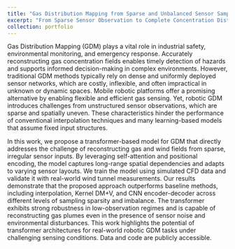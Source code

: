 ```yaml
---
title: "Gas Distribution Mapping from Sparse and Unbalanced Sensor Sampling"
excerpt: "From Sparse Sensor Observation to Complete Concentration Distribution<br/><img src='https://raw.githubusercontent.com/CHTiansweet/CHTian/master/images/PINN.png'>"
collection: portfolio
---
```


Gas Distribution Mapping (GDM) plays a vital role in industrial safety, environmental monitoring, and emergency response. Accurately reconstructing gas concentration fields enables timely detection of hazards and supports informed decision-making in complex environments. However, traditional GDM methods typically rely on dense and uniformly deployed sensor networks, which are costly, inflexible, and often impractical in unknown or dynamic spaces. Mobile robotic platforms offer a promising alternative by enabling flexible and efficient gas sensing. Yet, robotic GDM introduces challenges from unstructured sensor observations, which are sparse and spatially uneven. These characteristics hinder the performance of conventional interpolation techniques and many learning-based models that assume fixed input structures.

In this work, we propose a transformer-based model for GDM that directly addresses the challenge of reconstructing gas and wind fields from sparse, irregular sensor inputs. By leveraging self-attention and positional encoding, the model captures long-range spatial dependencies and adapts to varying sensor layouts. We train the model using simulated CFD data and validate it with real-world wind tunnel measurements. Our results demonstrate that the proposed approach outperforms baseline methods, including interpolation, Kernel DM+V, and CNN encoder-decoder across different levels of sampling sparsity and imbalance. The transformer exhibits strong robustness in low-observation regimes and is capable of reconstructing gas plumes even in the presence of sensor noise and environmental disturbances. This work highlights the potential of transformer architectures for real-world robotic GDM tasks under challenging sensing conditions. Data and code are publicly accessible.
